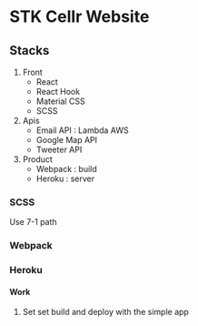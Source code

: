 # STK Cellr Website

## Stacks

1. Front
   - React
   - React Hook
   - Material CSS
   - SCSS
2. Apis
   - Email API : Lambda AWS
   - Google Map API
   - Tweeter API
3. Product
   - Webpack : build
   - Heroku : server

### SCSS

Use 7-1 path

### Webpack

### Heroku

#### Work

1. Set set build and deploy with the simple app
